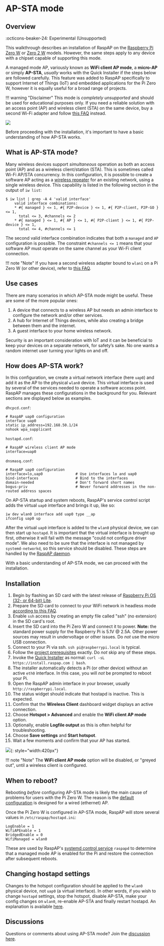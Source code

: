 # AP-STA mode

## Overview
:octicons-beaker-24: Experimental (Unsupported)

This walkthrough describes an installation of RaspAP on the [Raspberry Pi Zero W](https://www.raspberrypi.com/products/raspberry-pi-zero-w/) or [Zero 2 W](https://www.raspberrypi.com/products/raspberry-pi-zero-2-w/) models. However, the same steps apply to any device with a chipset capable of supporting this mode.

A managed mode AP, variously known as **WiFi client AP mode**, a **micro-AP** or simply **AP-STA**, _usually_ works with the Quick Installer if the steps below are followed carefully. This feature was added to RaspAP specifically to support Internet of Things (IoT) and embedded applications for the Pi Zero W, however it is equally useful for a broad range of projects.

!!! warning "Disclaimer"
    This mode is _completely unsupported_ and should be used for educational purposes only. If you need a reliable solution with an access point (AP) and wireless client (STA) on the same device, buy a second Wi-Fi adapter and follow [this FAQ](faq.md#interfaces) instead. 

![](https://github.com/RaspAP/raspap-webgui/assets/229399/d9adadde-9e96-4281-9978-4150f03026f2)

Before proceeding with the installation, it's important to have a basic understanding of how AP-STA works.

## What is AP-STA mode?
Many wireless devices support _simultaneous_ operation as both an access point (AP) and as a wireless client/station (STA). This is sometimes called Wi-Fi AP/STA concurrency. In this configuration, it is possible to create a software AP acting as a [wireless repeater](repeater.md) for an existing network, using a single wireless device. This capability is listed in the following section in the output of `iw list`:

```
$ iw list | grep -A 4 'valid interface'
    valid interface combinations:
	* #{ managed } <= 1, #{ P2P-device } <= 1, #{ P2P-client, P2P-GO } <= 1,
	  total <= 3, #channels <= 2
	* #{ managed } <= 1, #{ AP } <= 1, #{ P2P-client } <= 1, #{ P2P-device } <= 1,
	  total <= 4, #channels <= 1
```

The second valid interface combination indicates that both a `managed` and `AP` configuration is possible. The constraint `#channels <= 1` means that your software AP must operate on the same channel as your Wi-Fi client connection. 

!!! note "Note"
    If you have a second wireless adapter bound to `wlan1` on a Pi Zero W (or other device), refer to [this FAQ](faq.md#interfaces). 

## Use cases
There are many scenarios in which AP-STA mode might be useful. These are some of the more popular ones:

1. A device that connects to a wireless AP but needs an admin interface to configure the network and/or other services.
2. A hub for Internet of Things devices, while also creating a bridge between them and the internet.
3. A guest interface to your home wireless network. 

Security is an important consideration with IoT and it can be beneficial to keep your devices on a separate network, for safety’s sake. No one wants a random internet user turning your lights on and off.

## How does AP-STA work?
In this configuration, we create a virtual network interface (here `uap0`) and add it as the AP to the physical `wlan0` device. This virtual interface is used by several of the services needed to operate a software access point. RaspAP manages these configurations in the background for you. Relevant sections are displayed below as examples.

`dhcpcd.conf`:
```
# RaspAP uap0 configuration
interface uap0
static ip_address=192.168.50.1/24
nohook wpa_supplicant
```

`hostapd.conf`:
```
# RaspAP wireless client AP mode
interface=uap0
```

`dnsmasq.conf`:
```
# RaspAP uap0 configuration
interface=lo,uap0               # Use interfaces lo and uap0
bind-interfaces                 # Bind to the interfaces
domain-needed                   # Don't forward short names
bogus-priv                      # Never forward addresses in the non-routed address spaces
```

On AP-STA startup and system reboots, RaspAP's service control script adds the virtual `uap0` interface and brings it up, like so:

```
iw dev wlan0 interface add uap0 type __ap
ifconfig uap0 up
```

After the virtual `uap0` interface is added to the `wlan0` physical device, we can then start up `hostapd`. It is important that the virtual interface is brought up first, otherwise it will fail with the message "could not configure driver mode". We also need to be sure that the interface is not managed by `systemd-networkd`, so this service should be disabled. These steps are handled by the [RaspAP daemon](faq.md#raspap-service). 

With a basic understanding of AP-STA mode, we can proceed with the installation.

## Installation

1. Begin by flashing an SD card with the latest release of [Raspberry Pi OS (32- or 64-bit) Lite](https://www.raspberrypi.com/software/operating-systems/). 
2. Prepare the SD card to connect to your WiFi network in headless mode [according to this FAQ](faq.md#headless).
3. Enable `ssh` access by creating an empty file called "ssh" (no extension) in the SD card's root. 
4. Insert the SD card into the Pi Zero W and connect it to power. **Note:** the standard power supply for the Raspberry Pi is 5.1V @ 2.5A. Other power sources may result in undervoltage or other issues. Do _not_ use the micro USB connection. 
5. Connect to your Pi via ssh. `ssh pi@raspberrypi.local` is typical.
6. Follow the [project prerequisites](index.md#quick-start) exactly. Do _not_ skip any of these steps.
7. Invoke the [Quick Installer](quick.md) as normal: `curl -sL https://install.raspap.com | bash`.
8. The installer automatically detects a Pi (or other device) without an active `eth0` interface. In this case, you will _not_ be prompted to reboot your Pi.
9. Open the RaspAP admin interface in your browser, usually `http://raspberrypi.local`.
10. The status widget should indicate that hostapd is inactive. This is expected.
11. Confirm that the **Wireless Client** dashboard widget displays an active connection.
12. Choose **Hotspot > Advanced** and enable the **WiFi client AP mode** option.
13. Optionally, enable **Logfile output** as this is often helpful for troubleshooting. 
14. Choose **Save settings** and **Start hotspot**.
15. Wait a few moments and confirm that your AP has started. 

![](https://github.com/RaspAP/raspap-webgui/assets/229399/3775ccfa-9c1a-4cec-b4f2-eb55c169a99f){: style="width:420px"}

!!! note "Note"
    The **WiFi client AP mode** option will be disabled, or "greyed out", until a wireless client is configured.

## When to reboot?
Rebooting _before_ configuring AP-STA mode is likely the main cause of problems for users with the Pi Zero W. The reason is the [default configuration](defaults.md) is designed for a wired (ethernet) AP. 

Once the Pi Zero W is configured in AP-STA mode, RaspAP will store several values in `/etc/raspap/hostapd.ini`:
```
LogEnable = 1
WifiAPEnable = 1
BridgedEnable = 0
WifiManaged = wlan0
```
These are used by RaspAP's [systemd control service](faq.md#raspap-service) `raspapd` to determine that a managed mode AP is enabled for the Pi and restore the connection after subsequent reboots.

## Changing hostapd settings
Changes to the hotspot configuration should be applied to the `wlan0` physical device, not `uap0` (a virtual interface). In other words, if you wish to change `hostapd` settings, stop the hotspot,
disable AP-STA, make your config changes on `wlan0`, re-enable AP-STA and finally restart hostapd. An explanation is available [here](https://github.com/RaspAP/raspap-webgui/issues/752#issuecomment-757448664).

## Discussions
Questions or comments about using AP-STA mode? Join the [discussion here](https://github.com/RaspAP/raspap-webgui/discussions/).

